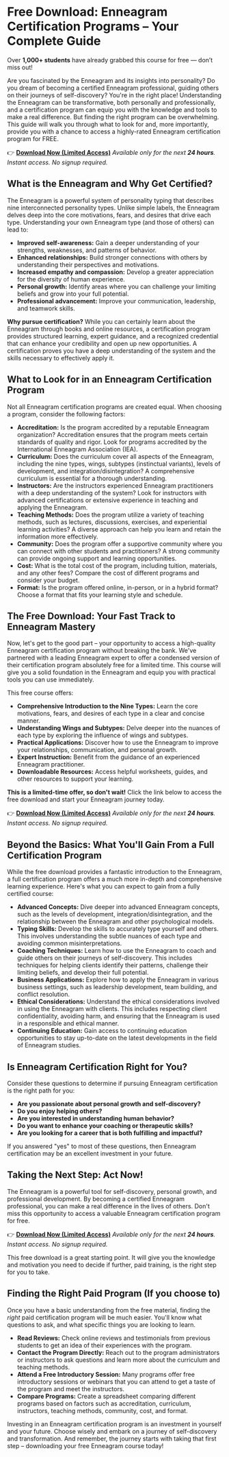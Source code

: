 # Free Download: Enneagram Certification Programs – Your Complete Guide

Over **1,000+ students** have already grabbed this course for free — don’t miss out!

Are you fascinated by the Enneagram and its insights into personality? Do you dream of becoming a certified Enneagram professional, guiding others on their journeys of self-discovery? You're in the right place! Understanding the Enneagram can be transformative, both personally and professionally, and a certification program can equip you with the knowledge and tools to make a real difference. But finding the right program can be overwhelming. This guide will walk you through what to look for and, more importantly, provide you with a chance to access a highly-rated Enneagram certification program for FREE.

👉 [**Download Now (Limited Access)**](https://udemywork.com/enneagram-certification-programs)
_Available only for the next **24 hours**. Instant access. No signup required._

## What is the Enneagram and Why Get Certified?

The Enneagram is a powerful system of personality typing that describes nine interconnected personality types. Unlike simple labels, the Enneagram delves deep into the core motivations, fears, and desires that drive each type. Understanding your own Enneagram type (and those of others) can lead to:

*   **Improved self-awareness:** Gain a deeper understanding of your strengths, weaknesses, and patterns of behavior.
*   **Enhanced relationships:** Build stronger connections with others by understanding their perspectives and motivations.
*   **Increased empathy and compassion:** Develop a greater appreciation for the diversity of human experience.
*   **Personal growth:** Identify areas where you can challenge your limiting beliefs and grow into your full potential.
*   **Professional advancement:** Improve your communication, leadership, and teamwork skills.

**Why pursue certification?** While you can certainly learn about the Enneagram through books and online resources, a certification program provides structured learning, expert guidance, and a recognized credential that can enhance your credibility and open up new opportunities. A certification proves you have a deep understanding of the system and the skills necessary to effectively apply it.

## What to Look for in an Enneagram Certification Program

Not all Enneagram certification programs are created equal. When choosing a program, consider the following factors:

*   **Accreditation:** Is the program accredited by a reputable Enneagram organization? Accreditation ensures that the program meets certain standards of quality and rigor. Look for programs accredited by the International Enneagram Association (IEA).
*   **Curriculum:** Does the curriculum cover all aspects of the Enneagram, including the nine types, wings, subtypes (instinctual variants), levels of development, and integration/disintegration? A comprehensive curriculum is essential for a thorough understanding.
*   **Instructors:** Are the instructors experienced Enneagram practitioners with a deep understanding of the system? Look for instructors with advanced certifications or extensive experience in teaching and applying the Enneagram.
*   **Teaching Methods:** Does the program utilize a variety of teaching methods, such as lectures, discussions, exercises, and experiential learning activities? A diverse approach can help you learn and retain the information more effectively.
*   **Community:** Does the program offer a supportive community where you can connect with other students and practitioners? A strong community can provide ongoing support and learning opportunities.
*   **Cost:** What is the total cost of the program, including tuition, materials, and any other fees? Compare the cost of different programs and consider your budget.
*   **Format:** Is the program offered online, in-person, or in a hybrid format? Choose a format that fits your learning style and schedule.

## The Free Download: Your Fast Track to Enneagram Mastery

Now, let's get to the good part – your opportunity to access a high-quality Enneagram certification program without breaking the bank. We've partnered with a leading Enneagram expert to offer a condensed version of their certification program absolutely free for a limited time. This course will give you a solid foundation in the Enneagram and equip you with practical tools you can use immediately.

This free course offers:

*   **Comprehensive Introduction to the Nine Types:** Learn the core motivations, fears, and desires of each type in a clear and concise manner.
*   **Understanding Wings and Subtypes:** Delve deeper into the nuances of each type by exploring the influence of wings and subtypes.
*   **Practical Applications:** Discover how to use the Enneagram to improve your relationships, communication, and personal growth.
*   **Expert Instruction:** Benefit from the guidance of an experienced Enneagram practitioner.
*   **Downloadable Resources:** Access helpful worksheets, guides, and other resources to support your learning.

**This is a limited-time offer, so don't wait!** Click the link below to access the free download and start your Enneagram journey today.

👉 [**Download Now (Limited Access)**](https://udemywork.com/enneagram-certification-programs)
_Available only for the next **24 hours**. Instant access. No signup required._

## Beyond the Basics: What You'll Gain From a Full Certification Program

While the free download provides a fantastic introduction to the Enneagram, a full certification program offers a much more in-depth and comprehensive learning experience. Here's what you can expect to gain from a fully certified course:

*   **Advanced Concepts:** Dive deeper into advanced Enneagram concepts, such as the levels of development, integration/disintegration, and the relationship between the Enneagram and other psychological models.
*   **Typing Skills:** Develop the skills to accurately type yourself and others. This involves understanding the subtle nuances of each type and avoiding common misinterpretations.
*   **Coaching Techniques:** Learn how to use the Enneagram to coach and guide others on their journeys of self-discovery. This includes techniques for helping clients identify their patterns, challenge their limiting beliefs, and develop their full potential.
*   **Business Applications:** Explore how to apply the Enneagram in various business settings, such as leadership development, team building, and conflict resolution.
*   **Ethical Considerations:** Understand the ethical considerations involved in using the Enneagram with clients. This includes respecting client confidentiality, avoiding harm, and ensuring that the Enneagram is used in a responsible and ethical manner.
*   **Continuing Education:** Gain access to continuing education opportunities to stay up-to-date on the latest developments in the field of Enneagram studies.

## Is Enneagram Certification Right for You?

Consider these questions to determine if pursuing Enneagram certification is the right path for you:

*   **Are you passionate about personal growth and self-discovery?**
*   **Do you enjoy helping others?**
*   **Are you interested in understanding human behavior?**
*   **Do you want to enhance your coaching or therapeutic skills?**
*   **Are you looking for a career that is both fulfilling and impactful?**

If you answered "yes" to most of these questions, then Enneagram certification may be an excellent investment in your future.

## Taking the Next Step: Act Now!

The Enneagram is a powerful tool for self-discovery, personal growth, and professional development. By becoming a certified Enneagram professional, you can make a real difference in the lives of others. Don't miss this opportunity to access a valuable Enneagram certification program for free.

👉 [**Download Now (Limited Access)**](https://udemywork.com/enneagram-certification-programs)
_Available only for the next **24 hours**. Instant access. No signup required._

This free download is a great starting point. It will give you the knowledge and motivation you need to decide if further, paid training, is the right step for you to take.

## Finding the Right Paid Program (If you choose to)

Once you have a basic understanding from the free material, finding the *right* paid certification program will be much easier. You'll know what questions to ask, and what specific things you are looking to learn.

*   **Read Reviews:** Check online reviews and testimonials from previous students to get an idea of their experiences with the program.
*   **Contact the Program Directly:** Reach out to the program administrators or instructors to ask questions and learn more about the curriculum and teaching methods.
*   **Attend a Free Introductory Session:** Many programs offer free introductory sessions or webinars that you can attend to get a taste of the program and meet the instructors.
*   **Compare Programs:** Create a spreadsheet comparing different programs based on factors such as accreditation, curriculum, instructors, teaching methods, community, cost, and format.

Investing in an Enneagram certification program is an investment in yourself and your future. Choose wisely and embark on a journey of self-discovery and transformation. And remember, the journey starts with taking that first step – downloading your free Enneagram course today!
